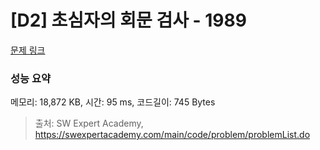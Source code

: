 # [D2] 초심자의 회문 검사 - 1989 

[문제 링크](https://swexpertacademy.com/main/code/problem/problemDetail.do?contestProbId=AV5PyTLqAf4DFAUq) 

### 성능 요약

메모리: 18,872 KB, 시간: 95 ms, 코드길이: 745 Bytes



> 출처: SW Expert Academy, https://swexpertacademy.com/main/code/problem/problemList.do